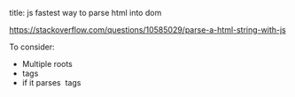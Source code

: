 title: js fastest way to parse html into dom

https://stackoverflow.com/questions/10585029/parse-a-html-string-with-js

To consider:
- Multiple roots
- <body> <html> <head> tags
- if it parses <img> tags
